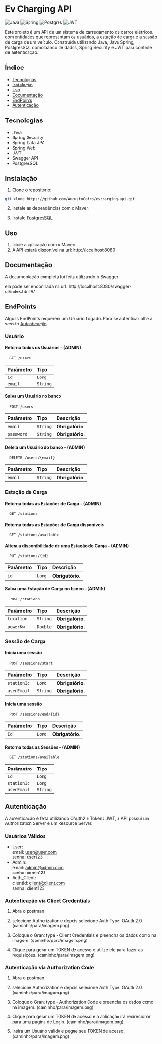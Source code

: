 
# Ev Charging API

![Java](https://img.shields.io/badge/java-%23ED8B00.svg?style=for-the-badge&logo=openjdk&logoColor=white)
![Spring](https://img.shields.io/badge/spring-%236DB33F.svg?style=for-the-badge&logo=spring&logoColor=white)
![Postgres](https://img.shields.io/badge/postgres-%23316192.svg?style=for-the-badge&logo=postgresql&logoColor=white)
![JWT](https://img.shields.io/badge/JWT-black?style=for-the-badge&logo=JSON%20web%20tokens)

Este projeto é um API de um sistema de carregamento de carros elétricos, com entidades que representam os usuários, a estação de carga e a sessão de carga de um veículo. Construída utilizando Java, Java Spring, PostgresSQL como banco de dados, Spring Security e JWT para controle de autenticação.


## Índice
- [Tecnologias](#tecnologias)
- [Instalação](#instalação)
- [Uso](#uso)
- [Documentação](#documentação)
- [EndPoints](#endpoints)
- [Autenticação](#autenticação)


## Tecnologias

- Java
- Spring Security
- Spring Data JPA
- Spring Web
- JWT
- Swagger API
- PostgresSQL
  
## Instalação

1. Clone o repositório:

```bash
git clone https://github.com/AugustoCedro/evcharging-api.git
```
2. Instale as dependências com o Maven

3. Instale [PostgresSQL](https://www.postgresql.org/)


## Uso

 1. Inicie a aplicação com o Maven
 2. A API estará disponível na url: http://localhost:8080

## Documentação

A documentação completa foi feita utilizando o Swagger.

ela pode ser encontrada na url: http://localhost:8080/swagger-ui/index.html#/


## EndPoints
Alguns EndPoints requerem um Usuário Logado. Para se autenticar olhe a sessão  [Autenticação](#autenticacao)

### Usuário

#### Retorna todos os Usuários - (ADMIN)

```
  GET /users
```
| Parâmetro   | Tipo       | 
| :---------- | :--------- | 
| `Id`      | `Long` |   
| `email`      | `String` |  

#### Salva um Usuário no banco

```
  POST /users
```
| Parâmetro   | Tipo       | Descrição       |
| :---------- | :--------- | :---------------|
| `email`     | `String` | **Obrigatório**.  |                              
| `password`   | `String` | **Obrigatório**. |

#### Deleta um Usuário do banco - (ADMIN)
```
  DELETE /users/{email}
```
| Parâmetro   | Tipo       | Descrição                                   |
| :---------- | :--------- | :------------------------------------------ |
| `email`      | `String` | **Obrigatório**. |

### Estação de Carga

#### Retorna todas as Estações de Carga - (ADMIN)
```
  GET /stations
```

#### Retorna todas as Estações de Carga disponíveis 
```
  GET /stations/available
```
#### Altera a disponibilidade de uma Estação de Carga - (ADMIN)
```
  PUT /stations/{id}
```
| Parâmetro   | Tipo       | Descrição                                   |
| :---------- | :--------- | :------------------------------------------ |
| `id`      | `Long` | **Obrigatório**. |

#### Salva uma Estação de Carga no banco - (ADMIN)
```
  POST /stations
```
| Parâmetro   | Tipo       | Descrição          |
| :---------- | :--------- | :------------------|
| `location`      | `String` | **Obrigatório**. |                              
| `powerKw`      | `Double` | **Obrigatório**. |

### Sessão de Carga

#### Inicia uma sessão 
```
  POST /sessions/start
```
| Parâmetro   | Tipo       | Descrição          |
| :---------- | :--------- | :------------------|
| `stationId`      | `Long` | **Obrigatório**. |                              
| `userEmail`      | `String` | **Obrigatório**. 

#### Inicia uma sessão 
```
  POST /sessions/end/{id}
```
| Parâmetro   | Tipo       | Descrição          |
| :---------- | :--------- | :------------------|
| `Id`      | `Long` | **Obrigatório**. |                              

#### Retorna todas as Sessões - (ADMIN)
```
  GET /stations/available
```
| Parâmetro   | Tipo       | 
| :---------- | :--------- | 
| `Id`      | `Long` | 
| `stationId`      | `Long` |      
| `userEmail`      | `String` |         


## Autenticação

A autenticação é feita utilizando OAuth2 e Tokens JWT, a API possui um Authorization Server e um Resource Server.

### Usuários Válidos
 - User:   
email: user@user.com            
senha: user123
 - Admin:   
 email: admin@admin.com  
 senha: admin123
 - Auth_Client:   
  clientId: client@client.com  
  senha: client123


### Autenticação via Client Credentials
1. Abra o postman

2. selecione Authorization e depois selecione Auth Type: OAuth 2.0
(caminho/para/imagem.png)

3. Coloque o Grant type - Client Credentials e preencha os dados como na imagem:
(caminho/para/imagem.png)

4. Clique para gerar um TOKEN de acesso e utilize ele para fazer as requisições.
(caminho/para/imagem.png)

### Autenticação via Authorization Code
1. Abra o postman
 
2. selecione Authorization e depois selecione Auth Type: OAuth 2.0
(caminho/para/imagem.png)

3. Coloque o Grant type - Authorization Code e preencha os dados como na imagem:
(caminho/para/imagem.png)

4. Clique para gerar um TOKEN de acesso e a aplicação irá redirecionar para uma página de Login.
(caminho/para/imagem.png)

5. Insira um Usuário válido e pegue seu TOKEN de acesso.
(caminho/para/imagem.png)
